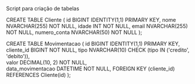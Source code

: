 Script para criação de tabelas

CREATE TABLE Cliente (
    id BIGINT IDENTITY(1,1) PRIMARY KEY,
    nome NVARCHAR(255) NOT NULL,
    idade INT NOT NULL,
    email NVARCHAR(255) NOT NULL,
    numero_conta NVARCHAR(50) NOT NULL
);

CREATE TABLE Movimentacao (
    id BIGINT IDENTITY(1,1) PRIMARY KEY,
    cliente_id BIGINT NOT NULL,
    tipo NVARCHAR(10) CHECK (tipo IN ('credito', 'debito')),  
    valor DECIMAL(10, 2) NOT NULL,  
    data_movimentacao DATETIME NOT NULL,
    FOREIGN KEY (cliente_id) REFERENCES Cliente(id)
);
